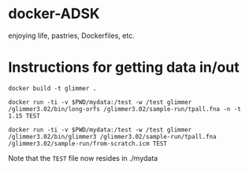 # docker-ADSK
enjoying life, pastries, Dockerfiles, etc. 


# Instructions for getting data in/out


	docker build -t glimmer .

	docker run -ti -v $PWD/mydata:/test -w /test glimmer /glimmer3.02/bin/long-orfs /glimmer3.02/sample-run/tpall.fna -n -t 1.15 TEST
	
	docker run -ti -v $PWD/mydata:/test -w /test glimmer /glimmer3.02/bin/glimmer3 /glimmer3.02/sample-run/tpall.fna /glimmer3.02/sample-run/from-scratch.icm TEST

Note that the `TEST` file now resides in ./mydata

